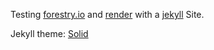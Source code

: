 Testing [forestry.io](https://app.forestry.io) and [render](https://dashboard.render.com/) with a [jekyll](https://jekyllrb.com/) Site.

Jekyll theme: [Solid](https://github.com/st4ple/solid-jekyll)

